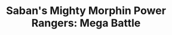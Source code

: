 ---
title: "Saban's Mighty Morphin Power Rangers: Mega Battle"
developer: Bamtang Games
publisher: Bandai NAMCO Entertainment
description:  Level up your rangers, team up with friends, summon the Megazord, and ﬁght your way through levels stylized after classic Mighty Morphin Power Rangers episodes!
image: PowerRangersMegaBattle.jpg
image2x: PowerRangersMegaBattle.jpg
link: https://www.bandainamcoent.com/games/prmb
xbox: https://www.microsoft.com/en-gb/store/p/sabans-mighty-morphin-power-rangers-mega-battle/bzl8smbdbrnq#
playstation: "https://store.playstation.com/#!/en-us/games/saban's-mighty-morphin-power-rangers-mega-battle/cid=UP0700-CUSA04892_00-MMPOWERRANGERSFG"
featured: true
---